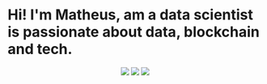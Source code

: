 

# Hi! I'm Matheus, am a data scientist is passionate about data, blockchain and tech. 

<p  align="center" width=auto  height=auto>
 <img align="auto" src="https://img.shields.io/badge/Gmail-28282b?style=for-the-badge&logo=gmail&logoColor=none" href="mailto:matheussilbrand@gmail.com">
 <img align="auto"  src="https://img.shields.io/badge/LinkedIn-28282b?style=for-the-badge&logo=linkedin&logoColor=none" href="https://www.linkedin.com/in/matheussbrandao">
 <img align="auto"  src="https://img.shields.io/badge/github-28282b?style=for-the-badge&logo=github&logoColor=none" href="https://github.com/matheussbrand">
</p>

<p align="center">  
 

</p>
